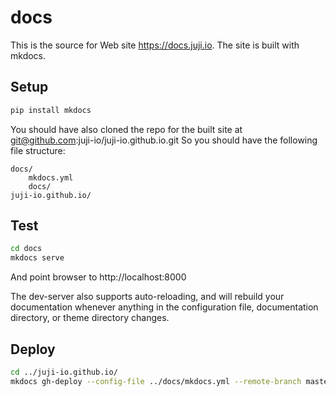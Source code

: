 # docs

This is the source for Web site https://docs.juji.io. The site is built with mkdocs.

## Setup

```bash
pip install mkdocs
```

You should have also cloned the repo for the built site at git@github.com:juji-io/juji-io.github.io.git
So you should have the following file structure:

```
docs/
    mkdocs.yml
    docs/
juji-io.github.io/
```

## Test 

```bash
cd docs
mkdocs serve
```

And point browser to http://localhost:8000

The dev-server also supports auto-reloading, and will rebuild your documentation whenever anything in the configuration file, documentation directory, or theme directory changes.

## Deploy 

```bash
cd ../juji-io.github.io/
mkdocs gh-deploy --config-file ../docs/mkdocs.yml --remote-branch master
```
